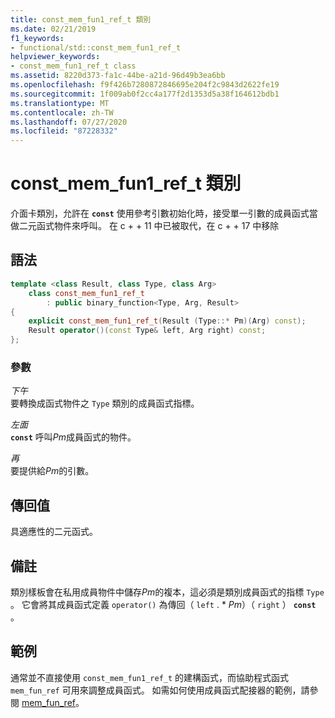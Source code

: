 ```yaml
---
title: const_mem_fun1_ref_t 類別
ms.date: 02/21/2019
f1_keywords:
- functional/std::const_mem_fun1_ref_t
helpviewer_keywords:
- const_mem_fun1_ref_t class
ms.assetid: 8220d373-fa1c-44be-a21d-96d49b3ea6bb
ms.openlocfilehash: f9f426b7280872846695e204f2c9843d2622fe19
ms.sourcegitcommit: 1f009ab0f2cc4a177f2d1353d5a38f164612bdb1
ms.translationtype: MT
ms.contentlocale: zh-TW
ms.lasthandoff: 07/27/2020
ms.locfileid: "87228332"
---
```

# <a name="const_mem_fun1_ref_t-class"></a>const_mem_fun1_ref_t 類別

介面卡類別，允許在 **`const`** 使用參考引數初始化時，接受單一引數的成員函式當做二元函式物件來呼叫。 在 c + + 11 中已被取代，在 c + + 17 中移除

## <a name="syntax"></a>語法

```cpp
template <class Result, class Type, class Arg>
    class const_mem_fun1_ref_t
        : public binary_function<Type, Arg, Result>
{
    explicit const_mem_fun1_ref_t(Result (Type::* Pm)(Arg) const);
    Result operator()(const Type& left, Arg right) const;
};
```

### <a name="parameters"></a>參數

*下午*\
要轉換成函式物件之 `Type` 類別的成員函式指標。

*左面*\
**`const`** 呼叫*Pm*成員函式的物件。

*再*\
要提供給*Pm*的引數。

## <a name="return-value"></a>傳回值

具適應性的二元函式。

## <a name="remarks"></a>備註

類別樣板會在私用成員物件中儲存*Pm*的複本，這必須是類別成員函式的指標 `Type` 。 它會將其成員函式定義 `operator()` 為傳回（ `left` . \* *Pm*）（ `right` ） **`const`** 。

## <a name="example"></a>範例

通常並不直接使用 `const_mem_fun1_ref_t` 的建構函式，而協助程式函式 `mem_fun_ref` 可用來調整成員函式。 如需如何使用成員函式配接器的範例，請參閱 [mem_fun_ref](../standard-library/functional-functions.md#mem_fun_ref)。

